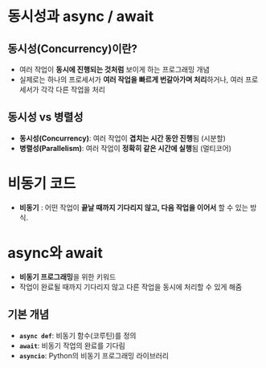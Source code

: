 # 동시성과 async / await
## 동시성(Concurrency)이란?
- 여러 작업이 **동시에 진행되는 것처럼** 보이게 하는 프로그래밍 개념
- 실제로는 하나의 프로세서가 **여러 작업을 빠르게 번갈아가며 처리**하거나, 여러 프로세서가 각각 다른 작업을 처리

## 동시성 vs 병렬성
- **동시성(Concurrency)**: 여러 작업이 **겹치는 시간 동안 진행**됨 (시분할)
- **병렬성(Parallelism)**: 여러 작업이 **정확히 같은 시간에 실행**됨 (멀티코어)

# 비동기 코드
- **비동기** : 어떤 작업이 **끝날 때까지 기다리지 않고, 다음 작업을 이어서** 할 수 있는 방식.

# async와 await
- **비동기 프로그래밍**을 위한 키워드
- 작업이 완료될 때까지 기다리지 않고 다른 작업을 동시에 처리할 수 있게 해줌

## 기본 개념
- **`async def`**: 비동기 함수(코루틴)를 정의
- **`await`**: 비동기 작업의 완료를 기다림
- **`asyncio`**: Python의 비동기 프로그래밍 라이브러리